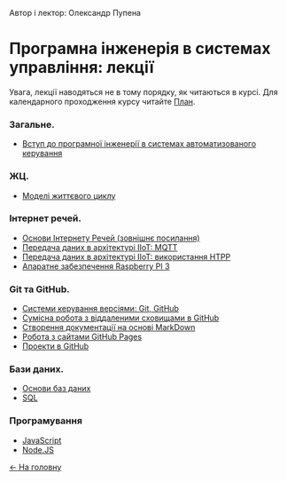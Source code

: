 Автор і лектор: Олександр Пупена 

# Програмна інженерія в системах управління: лекції

Увага, лекції наводяться не в тому порядку, як читаються в курсі. Для календарного проходження курсу читайте [План](../план2020.md). 

### Загальне.

- [Вступ до програмної інженерії в системах автоматизованого керування](Intro.md)

### ЖЦ.

- [Моделі життєвого циклу](lyfecycle.md)

### Інтернет речей.

- [Основи Інтернету Речей (зовнішнє посилання)](https://pupenasan.github.io/TI40/Лекц/intro.html)
- [Передача даних в архітектурі IIoT: MQTT](MQTT.md)
- [Передача даних в архітектурі IIoT: використання HTPP](HTTPAPI.md)
- [Апаратне забезпечення Raspberry PI 3](RaspberryPi.md)

### Git та GitHub.

- [Системи керування версіями: Git, GitHub](Git.md)
- [Сумісна робота з віддаленими сховищами в GitHub](GitHub.md)
- [Створення документації на основі MarkDown](MarkDown.md)
- [Робота з сайтами GitHub Pages](GitHubPages.md)
- [Проекти в GitHub](GitHubProjects.md)

### Бази даних.

- [Основи баз даних](db.md)
- [SQL](sql1.md)

### Програмування

- [JavaScript](javascript.md)
- [Node.JS](nodejs.md)

[<- На головну](../)